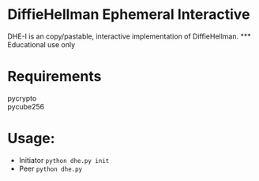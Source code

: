 # DiffieHellman Ephemeral Interactive

DHE-I is an copy/pastable, interactive implementation of DiffieHellman.
*** Educational use only

# Requirements
pycrypto  
pycube256

# Usage:

- Initiator `python dhe.py init`  
- Peer `python dhe.py`  
